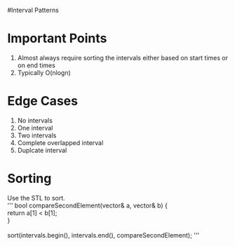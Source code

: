 #Interval Patterns


<h1>Important Points</h1>
<ol>
  <li>Almost always require sorting the intervals either based on start times or on end times</li>
  <li>Typically O(nlogn)</li>
</ol>

<h1>Edge Cases</h1>
<ol>
  <li>No intervals</li>
  <li>One interval</li>
  <li>Two intervals</li>
  <li>Complete overlapped interval</li>
  <li>Duplcate interval</li>
</ol>

<h1>Sorting</h1>
Use the STL to sort. <br/>
'''
bool compareSecondElement(vector<int>& a, vector<int>& b) { <br/>
    return a[1] < b[1]; <br/>
} <br/>
 <br/>
sort(intervals.begin(), intervals.end(), compareSecondElement);
'''
